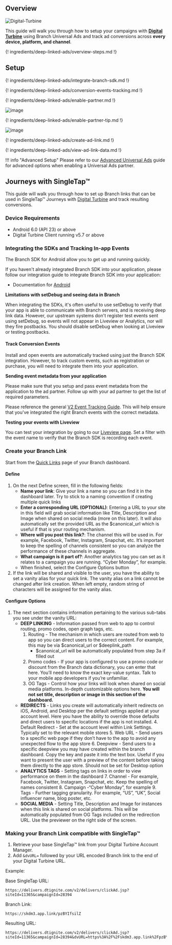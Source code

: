 ## Overview

![Digital-Turbine](https://cdn.branch.io/branch-assets/ad-partner-manager/386574786681131050/digital_turbine-1528502999872.png)

This guide will walk you through how to setup your campaigns with **[Digital Turbine](http://digitalturbine.com)** using Branch Universal Ads and track ad conversions across **every device, platform, and channel**.

{! ingredients/deep-linked-ads/overview-steps.md !}

## Setup

{! ingredients/deep-linked-ads/integrate-branch-sdk.md !}

{! ingredients/deep-linked-ads/conversion-events-tracking.md !}

{! ingredients/deep-linked-ads/enable-partner.md !}

![image](/_assets/img/pages/deep-linked-ads/digital-turbine/digital-turbine-enable.png)

{! ingredients/deep-linked-ads/enable-partner-tip.md !}

![image](/_assets/img/pages/deep-linked-ads/digital-turbine/digital-turbine-postbacks.png)

{! ingredients/deep-linked-ads/create-ad-link.md !}

{! ingredients/deep-linked-ads/view-ad-link-data.md !}

!!! info "Advanced Setup"
    Please refer to our [Advanced Universal Ads](/deep-linked-ads/branch-universal-ads-advanced/) guide for advanced options when enabling a Universal Ads partner.

## Journeys with SingleTap™

This guide will walk you through how to set up Branch links that can be used in SingleTap™  Journeys with [Digital Turbine](https://www.digitalturbine.com/) and track resulting conversions.

### Device Requirements

*   Android 6.0 (API 23) or above
*   Digital Turbine Client running v5.7 or above


### Integrating the SDKs and Tracking In-app Events

The Branch SDK for Android allow you to get up and running quickly.

If you haven't already integrated Branch SDK into your application, please follow our integration guide to integrate Branch SDK into your application:

- Documentation for [Android](https://docs.branch.io/apps/android/)

**Limitations with setDebug and seeing data in Branch**

When integrating the SDKs, it's often useful to use setDebug to verify that your app is able to communicate with Branch servers, and is receiving deep link data. However, our upstream systems don't register test events sent using setDebug, so events will not appear in Liveview or Analytics, nor will they fire postbacks. You should disable setDebug when looking at Liveview or testing postbacks.

#### Track Conversion Events

Install and open events are automatically tracked using just the Branch SDK integration. However, to track custom events, such as registration or purchase, you will need to integrate them into your application.

**Sending event metadata from your application**

Please make sure that you setup and pass event metadata from the application to the ad partner. Follow up with your ad partner to get the list of required parameters.

Please reference the general [V2 Event Tracking Guide](https://docs.branch.io/apps/v2event/#overview). This will help ensure that you've integrated the right Branch events with the correct metadata.

**Testing your events with Liveview**

You can test your integration by going to our [Liveview page](https://dashboard.branch.io/liveview/events). Set a filter with the event name to verify that the Branch SDK is recording each event.

### Create your Branch Link

Start from the [Quick Links](dashboard.branch.io/quick-links/qlc/define) page of your Branch dashboard.

#### Define

1. On the next Define screen, fill in the following fields:
    *   <notranslate>**Name your link**</notranslate>: Give your link a name so you can find it in the dashboard later. Try to stick to a naming convention if creating multiple quick links
    *   <notranslate>**Enter a corresponding URL (OPTIONAL)**</notranslate>: Entering a URL to your site in this field will grab social information like Title, Description and Image when shared on social media (more on this later). It will also automatically set the provided URL as the $canonical_url which is useful if that is your routing mechanism.
    *   <notranslate>**Where will you post this link?**</notranslate>: The channel this will be used in. For example, Facebook, Twitter, Instagram, Snapchat, etc. It’s important to keep the spelling of channels consistent so you can analyze the performance of these channels in aggregate.
    *   <notranslate>**What campaign is it part of?**</notranslate>: Another analytics tag you can set as it relates to a campaign you are running. “Cyber Monday”, for example.
    *   When finished, select the Configure Options button
2. If the link will be shared and visible to the user, you have the ability to set a vanity alias for your quick link. The vanity alias on a link cannot be changed after link creation. When left empty, random string of characters will be assigned for the vanity alias.

#### Configure Options

1. The next section contains information pertaining to the various sub-tabs you see under the vanity URL:
    *   <notranslate>**DEEP LINKING**</notranslate> - Information passed from web to app to control routing, promo codes, open graph tags, etc.
        1. Routing - The mechanism in which users are routed from web to app so you can direct users to the correct content. For example, this may be via $canonical_url or $deeplink_path
            *   $canonical_url will be automatically populated from step 3a if filled out
        2. Promo codes - If your app is configured to use a promo code or discount from the Branch data dictionary, you can enter that here. You’ll need to know the exact key-value syntax. Talk to your mobile app developers if you’re unfamiliar.
        3. OG Tags - Control how your links will look when shared on social media platforms. In-depth customizable options here. <notranslate>**You will not set title, description or image in this section of the dashboard.**</notranslate>
    *   <notranslate>**REDIRECTS**</notranslate> - Links you create will automatically inherit redirects on iOS, Android, and Desktop per the default settings applied at your account level. Here you have the ability to override those defaults and direct users to specific locations if the app is not installed.
        4. Default Redirect - Set at the account level within Link Settings. Typically set to the relevant mobile stores
        5. Web URL - Send users to a specific web page if they don’t have to the app to avoid any unexpected flow to the app store
        6. Deepview - Send users to a specific deepview you may have created within the branch dashboard. Copy the key and paste it into the text box. Useful if you want to present the user with a preview of the content before taking them directly to the app store. Should not be set for Desktop option
    *   <notranslate>**ANALYTICS TAGS**</notranslate> - Setting tags on links in order to view performance on them in the dashboard
        7. Channel - For example, Facebook, Twitter, Instagram, Snapchat, etc. Keep the spelling of names consistent
        8. Campaign -“Cyber Monday”, for example
        9. Tags - Further tagging granularity. For example, “US”, “UK”, Social influencer name, blog poster, etc.
    *   <notranslate>**SOCIAL MEDIA**</notranslate> - Setting Title, Description and Image for instances when this link is shared on social platforms. This will be automatically populated from OG Tags included on the redirection URL. Use the previewer on the right side of the screen.

### Making your Branch Link compatible with SingleTap™

1. Retrieve your base SingleTap™ link from your Digital Turbine Account Manager.
2. Add `&dvURL=` followed by your URL encoded Branch link to the end of your Digital Turbine URL.

Example:

Base SingleTap URL:
```
https://delivers.dtignite.com/v2/delivers/clickAd.jsp?siteId=11365&campaignId=28394
```

Branch Link:

```
https://skdm3.app.link/pzBYIfsilZ
```

Resulting URL:

```
https://delivers.dtignite.com/v2/delivers/clickAd.jsp?siteId=11365&campaignId=28394&dvURL=https%3A%2F%2Fskdm3.app.link%2FpzBYIfsilZ
```
